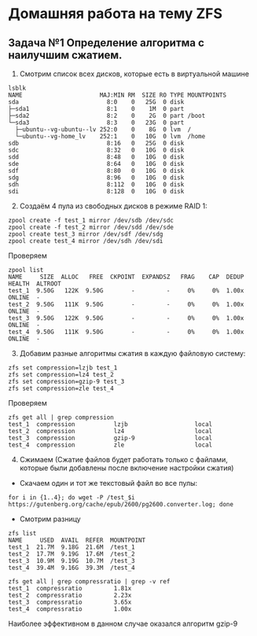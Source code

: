 # Домашняя работа на тему ZFS
## Задача №1 Определение алгоритма  с наилучшим сжатием.
1. Смотрим список всех дисков, которые есть в виртуальной машине
```
lsblk
NAME                      MAJ:MIN RM  SIZE RO TYPE MOUNTPOINTS
sda                         8:0    0   25G  0 disk 
├─sda1                      8:1    0    1M  0 part 
├─sda2                      8:2    0    2G  0 part /boot
└─sda3                      8:3    0   23G  0 part 
  ├─ubuntu--vg-ubuntu--lv 252:0    0    8G  0 lvm  /
  └─ubuntu--vg-home_lv    252:1    0   10G  0 lvm  /home
sdb                         8:16   0   25G  0 disk 
sdc                         8:32   0   10G  0 disk 
sdd                         8:48   0   10G  0 disk 
sde                         8:64   0   10G  0 disk 
sdf                         8:80   0   10G  0 disk 
sdg                         8:96   0   10G  0 disk 
sdh                         8:112  0   10G  0 disk 
sdi                         8:128  0   10G  0 disk 
```
2. Создаём 4 пула из свободных дисков в режиме RAID 1:
```
zpool create -f test_1 mirror /dev/sdb /dev/sdc
zpool create -f test_2 mirror /dev/sdd /dev/sde
zpool create test_3 mirror /dev/sdf /dev/sdg
zpool create test_4 mirror /dev/sdh /dev/sdi
```
Проверяем
```
zpool list
NAME     SIZE  ALLOC   FREE  CKPOINT  EXPANDSZ   FRAG    CAP  DEDUP    HEALTH  ALTROOT
test_1  9.50G   122K  9.50G        -         -     0%     0%  1.00x    ONLINE  -
test_2  9.50G   111K  9.50G        -         -     0%     0%  1.00x    ONLINE  -
test_3  9.50G   122K  9.50G        -         -     0%     0%  1.00x    ONLINE  -
test_4  9.50G   111K  9.50G        -         -     0%     0%  1.00x    ONLINE  -
```
3. Добавим разные алгоритмы сжатия в каждую файловую систему:
```
zfs set compression=lzjb test_1
zfs set compression=lz4 test_2
zfs set compression=gzip-9 test_3
zfs set compression=zle test_4
```
Проверяем
```
zfs get all | grep compression
test_1  compression           lzjb                   local
test_2  compression           lz4                    local
test_3  compression           gzip-9                 local
test_4  compression           zle                    local
```
4. Сжимаем (Сжатие файлов будет работать только с файлами, которые были добавлены после включение настройки сжатия)
- Скачаем один и тот же текстовый файл во все пулы:
```
for i in {1..4}; do wget -P /test_$i https://gutenberg.org/cache/epub/2600/pg2600.converter.log; done
```
- Смотрим разницу
```
zfs list
NAME     USED  AVAIL  REFER  MOUNTPOINT
test_1  21.7M  9.18G  21.6M  /test_1
test_2  17.7M  9.19G  17.6M  /test_2
test_3  10.9M  9.19G  10.7M  /test_3
test_4  39.4M  9.16G  39.3M  /test_4
```
```
zfs get all | grep compressratio | grep -v ref
test_1  compressratio         1.81x                  
test_2  compressratio         2.23x                  
test_3  compressratio         3.65x                  
test_4  compressratio         1.00x                  
```
Наиболее эффективном в данном случае оказался алгоритм  gzip-9
